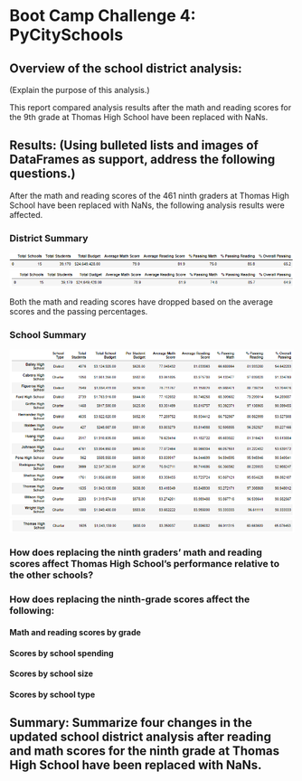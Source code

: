 # Boot Camp Challenge 4: PyCitySchools

## **Overview of the school district analysis:**

(Explain the purpose of this analysis.)

This report compared analysis results after the math and reading scores for the 9th grade at Thomas High School have been replaced with NaNs.


## **Results: (Using bulleted lists and images of DataFrames as support, address the following questions.)**

After the math and reading scores of the 461 ninth graders at Thomas High School have been replaced with NaNs, the following analysis results were affected.

### District Summary 
![District Summary before Correction](/Resources/district_summary_before_correction.png)
![District Summary after Correction](/Resources/district_summary_after_correction.png)

Both the math and reading scores have dropped based on the average scores and the passing percentages.

### School Summary
![School Summary before Correction](/Resources/school_summary_before_correction.png)
![School Summary after Correction](/Resources/school_summary_after_correction.png)


### How does replacing the ninth graders’ math and reading scores affect Thomas High School’s performance relative to the other schools?
### How does replacing the ninth-grade scores affect the following:
#### Math and reading scores by grade
#### Scores by school spending
#### Scores by school size
#### Scores by school type

## **Summary: Summarize four changes in the updated school district analysis after reading and math scores for the ninth grade at Thomas High School have been replaced with NaNs.**
